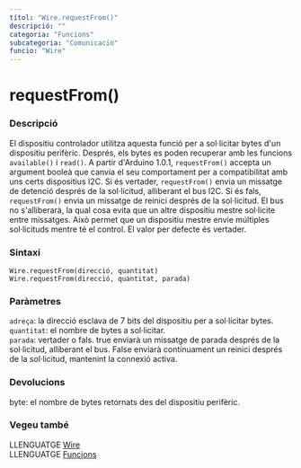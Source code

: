 ```yaml
---
títol: "Wire.requestFrom()"
descripció: ""
categoria: "Funcions"
subcategoria: "Comunicacio"
funcio: "Wire"
---
```


# requestFrom()

### Descripció

El dispositiu controlador utilitza aquesta funció per a sol·licitar bytes d'un dispositiu perifèric. Després, els bytes es poden recuperar amb les funcions `available()` i `read()`. A partir d'Arduino 1.0.1, `requestFrom()` accepta un argument booleà que canvia el seu comportament per a compatibilitat amb uns certs dispositius I2C. Si és vertader, `requestFrom()` envia un missatge de detenció després de la sol·licitud, alliberant el bus I2C. Si és fals, `requestFrom()` envia un missatge de reinici després de la sol·licitud. El bus no s'alliberarà, la qual cosa evita que un altre dispositiu mestre sol·licite entre missatges. Això permet que un dispositiu mestre envie múltiples sol·licituds mentre té el control. El valor per defecte és vertader.

### Sintaxi

`Wire.requestFrom(direcció, quantitat)`  
`Wire.requestFrom(direcció, quantitat, parada)`  

### Paràmetres

`adreça`: la direcció esclava de 7 bits del dispositiu per a sol·licitar bytes.  
`quantitat`: el nombre de bytes a sol·licitar.  
`parada`: vertader o fals. true enviarà un missatge de parada després de la sol·licitud, alliberant el bus. False enviarà contínuament un reinici després de la sol·licitud, mantenint la connexió activa.  

### Devolucions

 byte: el nombre de bytes retornats des del dispositiu perifèric.

### Vegeu també

LLENGUATGE [Wire](../wire.md)  
LLENGUATGE [Funcions](../../../Funcions.md)

